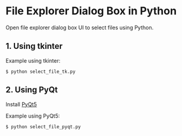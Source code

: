 # File Explorer Dialog Box in Python

Open file explorer dialog box UI to select files using Python.


## 1. Using tkinter

Example using tkinter:

```
$ python select_file_tk.py
```

## 2. Using PyQt

Install [PyQt5](https://pypi.org/project/PyQt5/)


Example using PyQt5:

```
$ python select_file_pyqt.py
```
